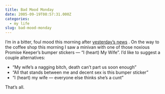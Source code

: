 ```yaml
---
title: Bad Mood Monday
date: 2005-09-19T08:57:31.000Z
categories:
  - my life
slug: bad-mood-monday
---
```

I’m in a bitter, foul mood this morning after [yesterday’s news][1] . On the way to the coffee shop this morning I saw a minivan with one of those noxious Promise Keeper’s bumper stickers — “I (heart) My Wife”. I’d like to suggest a couple alternatives:

<ul class="simple">
  <li>
    “My wife’s a nagging bitch, death can’t part us soon enough”
  </li>
  <li>
    “All that stands between me and decent sex is this bumper sticker”
  </li>
  <li>
    “I (heart) my wife — everyone else thinks she’s a cunt”
  </li>
</ul>

That’s all.



 [1]: http://yergler.net/blog/archives/2005/09/18/i-miss-tina
